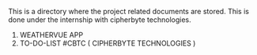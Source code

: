 This is a directory where the project related documents are stored. This is done under the internship with cipherbyte technologies.
 1. WEATHERVUE APP
 2. TO-DO-LIST 
    #CBTC ( CIPHERBYTE TECHNOLOGIES )
